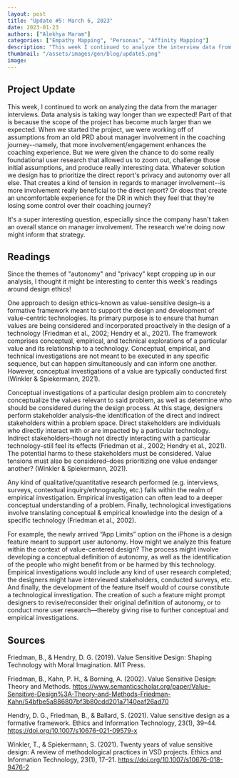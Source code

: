 ```yaml
---
layout: post
title: "Update #5: March 6, 2023"
date: 2023-01-23
authors: ["Alekhya Maram"]
categories: ["Empathy Mapping", "Personas", "Affinity Mapping"]
description: "This week I continued to analyze the interview data from the manager journey project. I also completed readings on value-sensitive design."
thumbnail: "/assets/images/gen/blog/update5.png"
image: 
---
```


## Project Update

This week, I continued to work on analyzing the data from the manager interviews. Data analysis is taking way longer than we expected! Part of that is because the scope of the project has become much larger than we expected. When we started the project, we were working off of assumptions from an old PRD about manager involvement in the coaching journey--namely, that more involvement/engagement enhances the coaching experience. But we were given the chance to do some really foundational user research that allowed us to zoom out, challenge those initial assumptions, and produce really interesting data. Whatever solution we design has to prioritize the direct report's privacy and autonomy over all else. That creates a kind of tension in regards to manager involvement--is more involvement really beneficial to the direct report? Or does that create an uncomfortable experience for the DR in which they feel that they're losing some control over their coaching journey?

It's a super interesting question, especially since the company hasn't taken an overall stance on manager involvement. The research we're doing now might inform that strategy. 

## Readings 

Since the themes of "autonomy" and "privacy" kept cropping up in our analysis, I thought it might be interesting to center this week's readings around design ethics! 

One approach to design ethics–known as value-sensitive design–is a formative framework meant to support the design and development of value-centric technologies. Its primary purpose is to ensure that human values are being considered and incorporated proactively in the design of a technology (Friedman et al., 2002; Hendry et al., 2021). The framework comprises conceptual, empirical, and technical explorations of a particular value and its relationship to a technology. Conceptual, empirical, and technical investigations are not meant to be executed in any specific sequence, but can happen simultaneously and can inform one another. However, conceptual investigations of a value are typically conducted first (Winkler & Spiekermann, 2021).

Conceptual investigations of a particular design problem aim to concretely conceptualize the values relevant to said problem, as well as determine who should be considered during the design process. At this stage, designers perform stakeholder analysis–the identification of the direct and indirect stakeholders within a problem space. Direct stakeholders are individuals who directly interact with or are impacted by a particular technology. Indirect stakeholders–though not directly interacting with a particular technology–still feel its effects  (Friedman et al., 2002; Hendry et al., 2021). The potential harms to these stakeholders must be considered. Value tensions must also be considered–does prioritizing one value endanger another?  (Winkler & Spiekermann, 2021).

Any kind of qualitative/quantitative research performed (e.g. interviews, surveys, contextual inquiry/ethnography, etc.) falls within the realm of empirical investigation. Empirical investigation can often lead to a deeper conceptual understanding of a problem. Finally, technological investigations involve translating conceptual & empirical knowledge into the design of a specific technology  (Friedman et al., 2002).

For example, the newly arrived “App Limits” option on the iPhone is a design feature meant to support user autonomy. How might we analyze this feature within the context of value-centered design? The process might involve developing a conceptual definition of autonomy, as well as the identification of the people who might benefit from or be harmed by this technology. Empirical investigations would include any kind of user research completed; the designers might have interviewed stakeholders, conducted surveys, etc. And finally, the development of the feature itself would of course constitute a technological investigation. The creation of such a feature might prompt designers to revise/reconsider their original definition of autonomy, or to conduct more user research—thereby giving rise to further conceptual and empirical investigations.

## Sources

Friedman, B., & Hendry, D. G. (2019). Value Sensitive Design: Shaping Technology with Moral Imagination. MIT Press.

Friedman, B., Kahn, P. H., & Borning, A. (2002). Value Sensitive Design: Theory and Methods. https://www.semanticscholar.org/paper/Value-Sensitive-Design%3A-Theory-and-Methods-Friedman-Kahn/54bfbe5a886807bf3b80cdd201a7140eaf26ad70

Hendry, D. G., Friedman, B., & Ballard, S. (2021). Value sensitive design as a formative framework. Ethics and Information Technology, 23(1), 39–44. https://doi.org/10.1007/s10676-021-09579-x

Winkler, T., & Spiekermann, S. (2021). Twenty years of value sensitive design: A review of methodological practices in VSD projects. Ethics and Information Technology, 23(1), 17–21. https://doi.org/10.1007/s10676-018-9476-2
